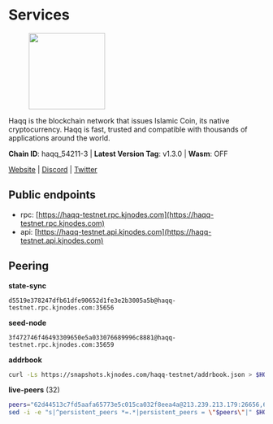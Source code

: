 # Services

<figure><img src="https://raw.githubusercontent.com/kj89/testnet_manuals/main/pingpub/logos/haqq.png" width="150" alt=""><figcaption></figcaption></figure>

Haqq is the blockchain network that issues Islamic Coin,  its native cryptocurrency. Haqq is fast, trusted and  compatible with thousands of applications around the world.

**Chain ID**: haqq_54211-3 | **Latest Version Tag**: v1.3.0 | **Wasm**: OFF

[Website](https://islamiccoin.net) | [Discord](https://discord.gg/hU9MHG5kZq) | [Twitter](https://twitter.com/Islamic_Coin)


## Public endpoints

* rpc: [https://haqq-testnet.rpc.kjnodes.com](https://haqq-testnet.rpc.kjnodes.com)
* api: [https://haqq-testnet.api.kjnodes.com](https://haqq-testnet.api.kjnodes.com)

## Peering

**state-sync**

```text
d5519e378247dfb61dfe90652d1fe3e2b3005a5b@haqq-testnet.rpc.kjnodes.com:35656
```

**seed-node**

```text
3f472746f46493309650e5a033076689996c8881@haqq-testnet.rpc.kjnodes.com:35659
```

**addrbook**
```bash
curl -Ls https://snapshots.kjnodes.com/haqq-testnet/addrbook.json > $HOME/.haqqd/config/addrbook.json
```

**live-peers** (32)
```bash
peers="62d44513c7fd5aafa65773e5c015ca032f8eea4a@213.239.213.179:26656,6fad54232f11a0306bd0d942c2ec5f9ba0ae2f1a@34.91.54.209:26656,3df5a68b919177179c6dcb0b9c9354fd6bbba1c8@65.109.92.240:20116,d5519e378247dfb61dfe90652d1fe3e2b3005a5b@65.109.68.190:35656,56158e0f2acf850114e82644afceb565a73b08cc@185.144.99.95:26656,48a2a7762a579d25bca95b0a3548b714238dd60b@213.239.216.252:20656,125063c422e09faf45b849dd73dea61f624db891@65.109.53.60:26656,32a8eec046b95e8646ff0810b4596dc7083a0beb@65.108.145.131:26656,47a269c3e30f70d8234a2afd8e9055e74129fde0@65.108.129.29:36656,6771e65c1b30cc514faf5943320fdda480fe9124@95.216.39.183:26656,23ff658b56fbb8bc73372973a34733ff5d79b435@142.132.202.50:11604,23a1176c9911eac442d6d1bf15f92eeabb3981d5@34.91.81.33:26656,077d5d9169efb4b070ce7895d680a9d2148d522c@195.201.195.40:36656,0833039f717227ccd156d156ea772746b8ac6d71@146.19.24.139:26656,9eb507f9365313dbe7f426050fec9648298f58ee@109.205.183.51:26656,5a223d77d01319a8c7f648eddfc8549cafcd8ca5@34.147.118.211:26656,62bf004201a90ce00df6f69390378c3d90f6dd7e@34.90.129.213:26656,8e394150929e74e51fc097023420515ce77f7533@135.181.150.198:26656,3f11b1e4dd940582ef03f0355959676e684b0370@65.108.87.238:26656,2d13d679b64e1a574904a140f72815644ec71131@65.21.133.125:30656,16f40215d018c7d657fef0bb5ce2950251d525d2@148.251.51.144:36656,b9d04ade732a3bb91b91e279c36c6f2c12d522d3@109.107.187.78:26656,ed145a35b436878c1f1c10634bd18600f3696e17@95.217.181.142:26656,ba56c564a5430632e59e2b08fc348735bc56b32f@154.12.232.140:26656,24e894d4d8a18276acf6051cccf369a1ce69842d@65.108.151.105:26656,a884387139109784cad9193652b82ef20a85d713@38.242.159.148:26656,1fefb6b75431482502e125a290deba1e7e539d4e@135.181.148.11:26656,927a323649e7dd8d4c75da6e5edaee439652b46f@65.109.92.241:20116,360d7095f3c1250a013cfe66c43a3f0790782f78@84.46.254.50:26656,f840ce6882706eee3d2eda5977e7eb4f45b47197@146.19.24.195:43656,7f2828e3910a4b165a65e5bfb2465c1e809bad3b@65.108.48.182:26656,00b1befaceba6b0178d2b6076ae0968adf4bd7b5@65.108.67.152:26656"
sed -i -e "s|^persistent_peers *=.*|persistent_peers = \"$peers\"|" $HOME/.haqqd/config/config.toml
```
